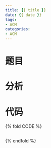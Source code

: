 ```yaml
---
title: {{ title }}
date: {{ date }}
tags:
- ACM
categories: 
- ACM
---
```


# 题目

<!--more-->
# 分析

# 代码
{% fold CODE %}

```c
```

{% endfold %}